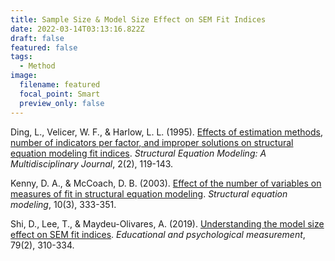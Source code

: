 ```yaml
---
title: Sample Size & Model Size Effect on SEM Fit Indices
date: 2022-03-14T03:13:16.822Z
draft: false
featured: false
tags:
  - Method
image:
  filename: featured
  focal_point: Smart
  preview_only: false
---
```

Ding, L., Velicer, W. F., & Harlow, L. L. (1995). [Effects of estimation methods, number of indicators per factor, and improper solutions on structural equation modeling fit indices](https://doi.org/10.1080/10705519509540000). *Structural Equation Modeling: A Multidisciplinary Journal*, 2(2), 119-143.

Kenny, D. A., & McCoach, D. B. (2003). [Effect of the number of variables on measures of fit in structural equation modeling](https://doi.org/10.1207/S15328007SEM1003_1). *Structural equation modeling*, 10(3), 333-351.

Shi, D., Lee, T., & Maydeu-Olivares, A. (2019). [Understanding the model size effect on SEM fit indices](https://doi.org/10.1177/0013164418783530). *Educational and psychological measurement*, 79(2), 310-334.
